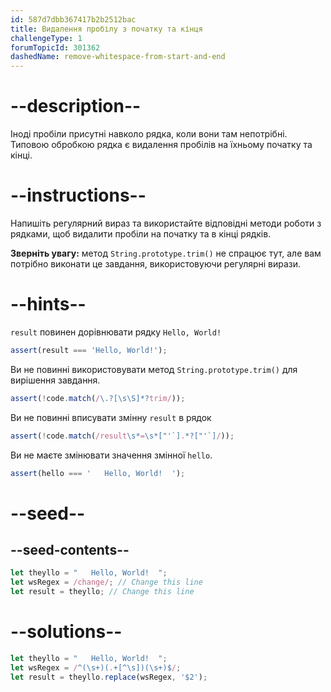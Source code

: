 ```yaml
---
id: 587d7dbb367417b2b2512bac
title: Видалення пробілу з початку та кінця
challengeType: 1
forumTopicId: 301362
dashedName: remove-whitespace-from-start-and-end
---
```


# --description--

Іноді пробіли присутні навколо рядка, коли вони там непотрібні. Типовою обробкою рядка є видалення пробілів на їхньому початку та кінці.

# --instructions--

Напишіть регулярний вираз та використайте відповідні методи роботи з рядками, щоб видалити пробіли на початку та в кінці рядків.

**Зверніть увагу:** метод `String.prototype.trim()` не спрацює тут, але вам потрібно виконати це завдання, використовуючи регулярні вирази.

# --hints--

`result` повинен дорівнювати рядку `Hello, World!`

```js
assert(result === 'Hello, World!');
```

Ви не повинні використовувати метод `String.prototype.trim()` для вирішення завдання.

```js
assert(!code.match(/\.?[\s\S]*?trim/));
```

Ви не повинні вписувати змінну `result` в рядок

```js
assert(!code.match(/result\s*=\s*["'`].*?["'`]/));
```

Ви не маєте змінювати значення змінної `hello`.

```js
assert(hello === '   Hello, World!  ');
```

# --seed--

## --seed-contents--

```js
let theyllo = "   Hello, World!  ";
let wsRegex = /change/; // Change this line
let result = theyllo; // Change this line
```

# --solutions--

```js
let theyllo = "   Hello, World!  ";
let wsRegex = /^(\s+)(.+[^\s])(\s+)$/;
let result = theyllo.replace(wsRegex, '$2');
```
